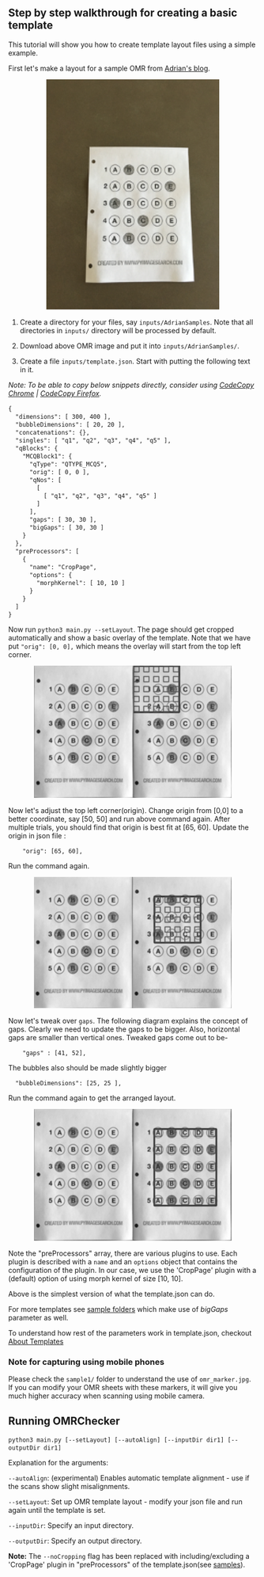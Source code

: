 ## Step by step walkthrough for creating a basic template
<!-- **Note for contributors:** There's a [TODO Challenge](./TODOs) to automate this process using image processing.  -->

This tutorial will show you how to create template layout files using a simple example.

<!-- TODO explain directory structure here -->

First let's make a layout for a sample OMR from [Adrian's blog](https://pyimagesearch.com/2016/10/03/bubble-sheet-multiple-choice-scanner-and-test-grader-using-omr-python-and-opencv/).
<!-- image here -->
<p align="center">
  <img alt="Adrian OMR" width="350" src="./images/AdrianSample/HE/adrian_omr.png">
</p>

1. Create a directory for your files, say `inputs/AdrianSamples`. Note that all directories in `inputs/` directory will be processed by default.

2. Download above OMR image and put it into `inputs/AdrianSamples/`.

3. Create a file `inputs/template.json`. Start with putting the following text in it.

_Note: To be able to copy below snippets directly, consider using [CodeCopy Chrome](https://chrome.google.com/webstore/detail/codecopy/fkbfebkcoelajmhanocgppanfoojcdmg) | [CodeCopy Firefox](https://addons.mozilla.org/en-US/firefox/addon/codecopy/)._

```
{
  "dimensions": [ 300, 400 ],
  "bubbleDimensions": [ 20, 20 ],
  "concatenations": {},
  "singles": [ "q1", "q2", "q3", "q4", "q5" ],
  "qBlocks": {
    "MCQBlock1": {
      "qType": "QTYPE_MCQ5",
      "orig": [ 0, 0 ],
      "qNos": [
        [
          [ "q1", "q2", "q3", "q4", "q5" ]
        ]
      ],
      "gaps": [ 30, 30 ],
      "bigGaps": [ 30, 30 ]
    }
  },
  "preProcessors": [
    {
      "name": "CropPage",
      "options": {
        "morphKernel": [ 10, 10 ]
      }
    }
  ]
}
```

Now run `python3 main.py --setLayout`. The page should get cropped automatically and show a basic overlay of the template.
Note that we have put `"orig": [0, 0],` which means the overlay will start from the top left corner.

<p align="center">
  <img alt="Initial Layout" width="400" src="./images/initial_layout.png">
</p>
Now let's adjust the top left corner(origin). Change origin from [0,0] to a better coordinate, say [50, 50] and run above command again. After multiple trials, you should find that origin is best fit at [65, 60]. Update the origin in json file : 

```
    "orig": [65, 60],
```
Run the command again.
<!-- Put origin_step here -->
<p align="center">
  <img alt="Origin Step" width="400" src="./images/origin_step.png">
</p>

Now let's tweak over `gaps`. The following diagram explains the concept of gaps. 
Clearly we need to update the gaps to be bigger. Also, horizontal gaps are smaller than vertical ones. Tweaked gaps come out to be- 
```
    "gaps" : [41, 52],
```
The bubbles also should be made slightly bigger
```
  "bubbleDimensions": [25, 25 ],
```
Run the command again to get the arranged layout.
<!-- put final_layout here -->
<p align="center">
  <img alt="Final Layout" width="400" src="./images/final_layout.png">
</p>

Note the "preProcessors" array, there are various plugins to use. Each plugin is described with a `name` and an `options` object that contains the configuration of the plugin. In our case, we use the 'CropPage' plugin with a (default) option of using morph kernel of size [10, 10].

Above is the simplest version of what the template.json can do. 

For more templates see [sample folders](https://github.com/Udayraj123/OMRChecker/tree/master/samples) which make use of *bigGaps* parameter as well.

To understand how rest of the parameters work in template.json, checkout [About Templates](./About-Templates)

### Note for capturing using mobile phones

Please check the `sample1/` folder to understand the use of `omr_marker.jpg`. If you can modify your OMR sheets with these markers, it will give you much higher accuracy when scanning using mobile camera.

<!-- 
	1. Put marker crop(If any) at `inputs/omr_marker.jpg`. Adjust SheetToMarkerWidthRatio in globals.py 
-->

<!-- bummer: do not change the header text as it's linked -->
## Running OMRChecker
```
python3 main.py [--setLayout] [--autoAlign] [--inputDir dir1] [--outputDir dir1]
```
Explanation for the arguments:

`--autoAlign`: (experimental) Enables automatic template alignment - use if the scans show slight misalignments.

`--setLayout`: Set up OMR template layout - modify your json file and run again until the template is set.

<!-- `--noCropping`: Disables page contour detection - used when page boundary is not visible e.g. document scanner or a close up capture. -->

`--inputDir`: Specify an input directory.

`--outputDir`: Specify an output directory.

<!-- `--template`: Specify a default template if no template file in input directories. -->

**Note:** The `--noCropping` flag has been replaced with including/excluding a 'CropPage' plugin in "preProcessors" of the template.json(see [samples](https://github.com/Udayraj123/OMRChecker/tree/master/samples)).

<!-- mention col_orient by example -->